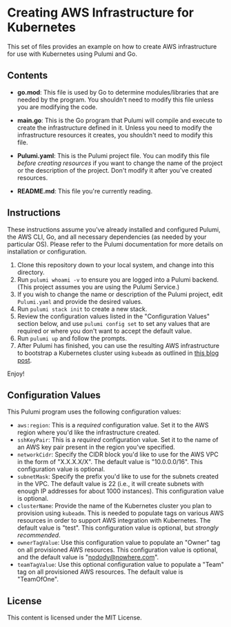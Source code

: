 # Creating AWS Infrastructure for Kubernetes

This set of files provides an example on how to create AWS infrastructure for use with Kubernetes using Pulumi and Go.

## Contents

* **go.mod**: This file is used by Go to determine modules/libraries that are needed by the program. You shouldn't need to modify this file unless you are modifying the code.

* **main.go**: This is the Go program that Pulumi will compile and execute to create the infrastructure defined in it. Unless you need to modify the infrastructure resources it creates, you shouldn't need to modify this file.

* **Pulumi.yaml**: This is the Pulumi project file. You can modify this file _before creating resources_ if you want to change the name of the project or the description of the project. Don't modify it after you've created resources.

* **README.md**: This file you're currently reading.

## Instructions

These instructions assume you've already installed and configured Pulumi, the AWS CLI, Go, and all necessary dependencies (as needed by your particular OS). Please refer to the Pulumi documentation for more details on installation or configuration.

1. Clone this repository down to your local system, and change into this directory.
2. Run `pulumi whoami -v` to ensure you are logged into a Pulumi backend. (This project assumes you are using the Pulumi Service.)
3. If you wish to change the name or description of the Pulumi project, edit `Pulumi.yaml` and provide the desired values.
4. Run `pulumi stack init` to create a new stack.
5. Review the configuration values listed in the "Configuration Values" section below, and use `pulumi config set` to set any values that are required or where you don't want to accept the default value.
6. Run `pulumi up` and follow the prompts.
7. After Pulumi has finished, you can use the resulting AWS infrastructure to bootstrap a Kubernetes cluster using `kubeadm` as outlined in [this blog post][link-1].

Enjoy!

## Configuration Values

This Pulumi program uses the following configuration values:

* `aws:region`: This is a _required_ configuration value. Set it to the AWS region where you'd like the infrastructure created.
* `sshKeyPair`: This is a _required_ configuration value. Set it to the name of an AWS key pair present in the region you've specified.
* `networkCidr`: Specify the CIDR block you'd like to use for the AWS VPC in the form of "X.X.X.X/X". The default value is "10.0.0.0/16". This configuration value is optional.
* `subnetMask`: Specify the prefix you'd like to use for the subnets created in the VPC. The default value is 22 (i.e., it will create subnets with enough IP addresses for about 1000 instances). This configuration value is optional.
* `clusterName`: Provide the name of the Kubernetes cluster you plan to provision using `kubeadm`. This is needed to populate tags on various AWS resources in order to support AWS integration with Kubernetes. The default value is "test". This configuration value is optional, but _strongly recommended_.
* `ownerTagValue`: Use this configuration value to populate an "Owner" tag on all provisioned AWS resources. This configuration value is optional, and the default value is "nodody@nowhere.com".
* `teamTagValue`: Use this optional configuration value to populate a "Team" tag on all provisioned AWS resources. The default value is "TeamOfOne".

## License

This content is licensed under the MIT License.

[link-1]: https://blog.scottlowe.org/2019/08/14/setting-up-aws-integrated-kubernetes-115-cluster-kubeadm/
